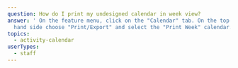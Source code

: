 ```yaml
---
question: How do I print my undesigned calendar in week view?
answer: ' On the feature menu, click on the "Calendar" tab. On the top right
  hand side choose "Print/Export" and select the "Print Week" calendar. '
topics:
  - activity-calendar
userTypes:
  - staff
---
```


